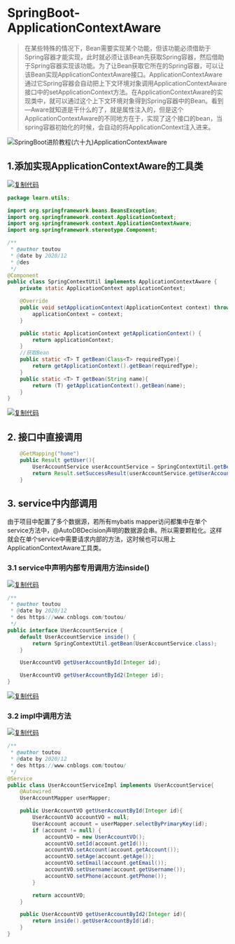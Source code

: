 # SpringBoot-ApplicationContextAware

> 在某些特殊的情况下，Bean需要实现某个功能，但该功能必须借助于Spring容器才能实现，此时就必须让该Bean先获取Spring容器，然后借助于Spring容器实现该功能。为了让Bean获取它所在的Spring容器，可以让该Bean实现ApplicationContextAware接口。ApplicationContextAware 通过它Spring容器会自动把上下文环境对象调用ApplicationContextAware接口中的setApplicationContext方法。在ApplicationContextAware的实现类中，就可以通过这个上下文环境对象得到Spring容器中的Bean。看到—Aware就知道是干什么的了，就是属性注入的，但是这个ApplicationContextAware的不同地方在于，实现了这个接口的bean，当spring容器初始化的时候，会自动的将ApplicationContext注入进来。

![SpringBoot进阶教程(六十九)ApplicationContextAware](E:\Development\Typora\images\506684-20201210153414928-1580224793.png)

## 1.添加实现ApplicationContextAware的工具类

[![复制代码](E:\Development\Typora\images\copycode-16595978211582.gif)](javascript:void(0);)

```java
package learn.utils;

import org.springframework.beans.BeansException;
import org.springframework.context.ApplicationContext;
import org.springframework.context.ApplicationContextAware;
import org.springframework.stereotype.Component;

/**
 * @author toutou
 * @date by 2020/12
 * @des
 */
@Component
public class SpringContextUtil implements ApplicationContextAware {
    private static ApplicationContext applicationContext;

    @Override
    public void setApplicationContext(ApplicationContext context) throws BeansException {
        applicationContext = context;
    }

    public static ApplicationContext getApplicationContext() {
        return applicationContext;
    }
    //获取Bean
    public static <T> T getBean(Class<T> requiredType){
        return getApplicationContext().getBean(requiredType);
    }
    public static <T> T getBean(String name){
        return (T) getApplicationContext().getBean(name);
    }
}
```

[![复制代码](E:\Development\Typora\images\copycode-16595978211582.gif)](javascript:void(0);)

## 2. 接口中直接调用

```java
    @GetMapping("home")
    public Result getUser(){
        UserAccountService userAccountService = SpringContextUtil.getBean(UserAccountService.class);
        return Result.setSuccessResult(userAccountService.getUserAccountById(1));
    }
```

## 3. service中内部调用

由于项目中配置了多个数据源，若所有mybatis mapper访问都集中在单个service方法中，@AutoDBDecision声明的数据源会串。所以需要颗粒化。这样就会在单个service中需要请求内部的方法，这时候也可以用上ApplicationContextAware工具类。

### 3.1 service中声明内部专用调用方法inside()

[![复制代码](E:\Development\Typora\images\copycode-16595978211582.gif)](javascript:void(0);)

```java
/**
 * @author toutou
 * @date by 2020/12
 * des https://www.cnblogs.com/toutou/
 */
public interface UserAccountService {
    default UserAccountService inside() {
        return SpringContextUtil.getBean(UserAccountService.class);
    }

    UserAccountVO getUserAccountById(Integer id);

    UserAccountVO getUserAccountById2(Integer id);
}
```

[![复制代码](E:\Development\Typora\images\copycode-16595978211582.gif)](javascript:void(0);)

### 3.2 impl中调用方法

[![复制代码](E:\Development\Typora\images\copycode-16595978211582.gif)](javascript:void(0);)

```java
/**
 * @author toutou
 * @date by 2020/12
 * des https://www.cnblogs.com/toutou/
 */
@Service
public class UserAccountServiceImpl implements UserAccountService{
    @Autowired
    UserAccountMapper userMapper;

    public UserAccountVO getUserAccountById(Integer id){
        UserAccountVO accountVO = null;
        UserAccount account = userMapper.selectByPrimaryKey(id);
        if (account != null) {
            accountVO = new UserAccountVO();
            accountVO.setId(account.getId());
            accountVO.setAccount(account.getAccount());
            accountVO.setAge(account.getAge());
            accountVO.setEmail(account.getEmail());
            accountVO.setUsername(account.getUsername());
            accountVO.setPhone(account.getPhone());
        }

        return accountVO;
    }

    public UserAccountVO getUserAccountById2(Integer id){
        return inside().getUserAccountById(id);
    }
}
```